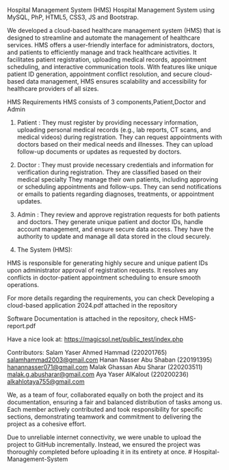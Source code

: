 Hospital Management System (HMS)
Hospital Management System using MySQL, PhP, HTML5, CSS3, JS and Bootstrap.


We developed a cloud-based healthcare management system (HMS) that is designed to streamline and automate the management of healthcare services. HMS offers a user-friendly interface for administrators, doctors, and patients to efficiently manage and track healthcare activities. It facilitates patient registration, uploading medical records, appointment scheduling, and interactive communication tools. With features like unique patient ID generation, appointment conflict resolution, and secure cloud-based data management, HMS ensures scalability and accessibility for healthcare providers of all sizes.



HMS Requirements
HMS consists of 3 components,Patient,Doctor and Admin 

1. Patient :
They must register by providing necessary information, uploading personal medical records (e.g., lab reports, CT scans, and medical videos) during registration.
They can request appointments with doctors based on their medical needs and illnesses.
They can upload follow-up documents or updates as requested by doctors.

2. Doctor :
They must provide necessary credentials and information for verification during registration.
They are classified based on their medical specialty 
They manage their own patients, including approving or scheduling appointments and follow-ups.
They can send notifications or emails to patients regarding diagnoses, treatments, or appointment updates.

3. Admin :
They review and approve registration requests for both patients and doctors.
They generate unique patient and doctor IDs, handle account management, and ensure secure data access.
They have the authority to update and manage all data stored in the cloud securely.

4. The System (HMS):

HMS is responsible for generating highly secure and unique patient IDs upon administrator approval of registration requests.
It resolves any conflicts in doctor-patient appointment scheduling to ensure smooth operations.


For more details regarding the requirements, you can check Developing a cloud-based application 2024.pdf attached in the repository


Software Documentation is attached in the repository, check HMS-report.pdf


Have a nice look at: https://magicsol.net/public_test/index.php


Contributors:
Salam Yaser Ahmed Hammad       (220201765)          salamhammad2003@gmail.com
Hanan Nasser Abu Shaban        (220191395)          hanannasser071@gmail.com
Malak Ghassan Abu Sharar       (220203511)          malak.g.abusharar@gmail.com
Aya Yaser AlKalout             (220200236)          alkahlotaya755@gmail.com



We, as a team of four, collaborated equally on both the project and its documentation, ensuring a fair and balanced distribution of tasks among us. Each member actively contributed and took responsibility for specific sections, demonstrating teamwork and commitment to delivering the project as a cohesive effort.

Due to unreliable internet connectivity, we were unable to upload the project to GitHub incrementally. Instead, we ensured the project was thoroughly completed before uploading it in its entirety at once.
#   H o s p i t a l - M a n a g e m e n t - S y s t e m 
 
 
